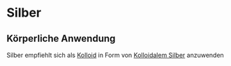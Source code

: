 # Silber
## Körperliche Anwendung
Silber empfiehlt sich als [Kolloid](../Glossar/Kolloid.md) in Form von [Kolloidalem Silber](../Hochwertige_Rohstoffe/Kolloidales%20Silber.md) anzuwenden

